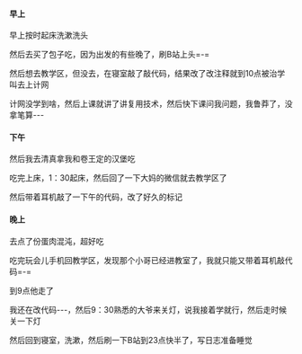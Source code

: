 #### 早上

早上按时起床洗漱洗头

然后去买了包子吃，因为出发的有些晚了，刷B站上头=-=

然后想去教学区，但没去，在寝室敲了敲代码，结果改了改注释就到10点被治学叫去上计网

计网没学到啥，然后上课就讲了讲复用技术，然后快下课问我问题，我鲁莽了，没拿笔算---

#### 下午

然后我去清真拿我和卷王定的汉堡吃

吃完上床，1：30起床，然后回了一下大妈的微信就去教学区了

然后带着耳机敲了一下午的代码，改了好久的标记

#### 晚上

去点了份蛋肉混沌，超好吃

吃完玩会儿手机回教学区，发现那个小哥已经进教室了，我就只能又带着耳机敲代码=-=

到9点他走了

我还在改代码---，然后9：30熟悉的大爷来关灯，说我接着学就行，然后走时候关一下灯

然后回到寝室，洗漱，然后刷一下B站到23点快半了，写日志准备睡觉

